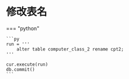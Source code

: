 # 修改表名

=== "python"

    ```py
    run = '''
        alter table computer_class_2 rename cpt2;
    '''

    cur.execute(run)
    db.commit()
    ```